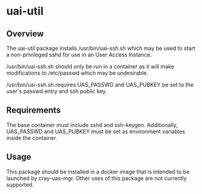 # uai-util

## Overview
The uai-util package installs /usr/bin/uai-ssh.sh which may be
used to start a non-privileged sshd for use in an User Access
Instance.

/usr/bin/uai-ssh.sh should only be run in a container as it will
make modifications to /etc/passwd which may be undesirable.

/usr/bin/uai-ssh.sh requires UAS_PASSWD and UAS_PUBKEY be set to
the user's passwd entry and ssh public key.

## Requirements
The base container must include sshd and ssh-keygen. Additionally,
UAS_PASSWD and UAS_PUBKEY must be set as environment variables
inside the container.

## Usage
This package should be installed in a docker image that is intended
to be launched by cray-uas-mgr. Other uses of this package are not
currently supported.
